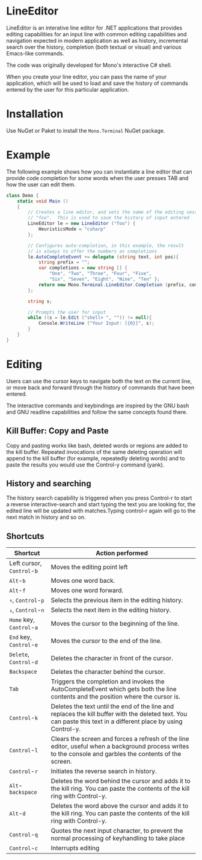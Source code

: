 # LineEditor

LineEditor is an interative line editor for .NET applications that provides
editing capabilities for an input line with common editing capabilities and
navigation expected in modern application as well as history, incremental
search over the history, completion (both textual or visual) and various 
Emacs-like commands.

The code was originally developed for Mono's interactive C# shell.

When you create your line editor, you can pass the name of your application, 
which will be used to load and save the history of commands entered by the user
for this particular application.

# Installation

Use NuGet or Paket to install the `Mono.Terminal` NuGet package.

# Example

The following example shows how you can instantiate a line editor that
can provide code completion for some words when the user presses TAB
and how the user can edit them. 

```csharp
class Demo {
    static void Main ()
    {
        // Creates a line editor, and sets the name of the editing session to
        // "foo".  This is used to save the history of input entered
        LineEditor le = new LineEditor ("foo") {
            HeuristicsMode = "csharp"
        };

        // Configures auto-completion, in this example, the result
        // is always to offer the numbers as completions
        le.AutoCompleteEvent += delegate (string text, int pos){
            string prefix = "";
            var completions = new string [] { 
                "One", "Two", "Three", "Four", "Five", 
                "Six", "Seven", "Eight", "Nine", "Ten" };
            return new Mono.Terminal.LineEditor.Completion (prefix, completions);
        };

        string s;

        // Prompts the user for input
        while ((s = le.Edit ("shell> ", "")) != null){
            Console.WriteLine ("Your Input: [{0}]", s);
        }
    }
}
```

# Editing

Users can use the cursor keys to navigate both the text on the current
line, or move back and forward through the history of commands that have
been entered. 

The interactive commands and keybindings are inspired by the GNU bash and
GNU readline capabilities and follow the same concepts found there.

## Kill Buffer: Copy and Paste
Copy and pasting works like bash, deleted words or regions are added to 
the kill buffer. Repeated invocations of the same deleting operation will
append to the kill buffer (for example, repeatedly deleting words) and to
paste the results you would use the Control-y command (yank).

## History and searching

The history search capability is triggered when you press 
Control-r to start a reverse interactive-search
and start typing the text you are looking for, the edited line will
be updated with matches.Typing control-r again will go to the next
match in history and so on.

## Shortcuts

| Shortcut                 | Action performed                                |
| ------------------------ | ----------------------------------------------- |
|Left cursor, `Control`-`b`|Moves the editing point left                     |
|`Alt`-`b`                 |Moves one word back.                             |
|`Alt`-`f`                 |Moves one word forward.                          |
|`↑`, `Control`-`p`        |Selects the previous item in the editing history.|
|`↓`, `Control`-`n`        |Selects the next item in the editing history.    |
|`Home` key, `Control`-`a` |Moves the cursor to the beginning of the line.   |
|`End` key, `Control`-`e`  |Moves the cursor to the end of the line.         |
|`Delete`, `Control`-`d`   |Deletes the character in front of the cursor.    |
|`Backspace`               |Deletes the character behind the cursor.         |
|`Tab`                     |Triggers the completion and invokes the AutoCompleteEvent which gets both the line contents and the position where the cursor is.|
|`Control`-`k`             |Deletes the text until the end of the line and replaces the kill buffer with the deleted text. You can paste this text in a different place by using Control-y.|
|`Control`-`l`             |Clears the screen and forces a refresh of the line editor, useful when a background process writes to the console and garbles the contents of the screen.|
|`Control`-`r`             |Initiates the reverse search in history.         |
|`Alt`-`backspace`         |Deletes the word behind the cursor and adds it to the kill ring. You can paste the contents of the kill ring with Control-y.|
|`Alt`-`d`                 |Deletes the word above the cursor and adds it to the kill ring.  You can paste the contents of the kill ring with Control-y.|
|`Control`-`q`             |Quotes the next input character, to prevent the normal processing of keyhandling to take place|
|`Control`-`c`             |Interrupts editing                               |
